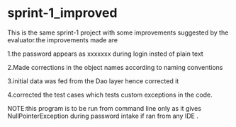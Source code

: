 # sprint-1_improved
This is the same sprint-1 project with some improvements suggested by the evaluator.the improvements made are

1.the password appears as xxxxxxx during login insted of plain text

2.Made corrections in the object names according to naming conventions

3.initial data was fed from the Dao layer hence corrected it

4.corrected the test cases which tests custom exceptions in the code.


NOTE:this program is to be run from command line only as it gives NullPointerException during password intake if ran from any IDE .

